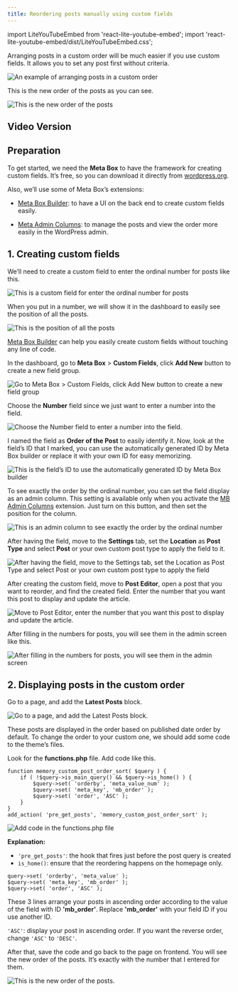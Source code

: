 ```yaml
---
title: Reordering posts manually using custom fields
---
```

import LiteYouTubeEmbed from 'react-lite-youtube-embed';
import 'react-lite-youtube-embed/dist/LiteYouTubeEmbed.css';

Arranging posts in a custom order will be much easier if you use custom fields. It allows you to set any post first without criteria.

![An example of arranging posts in a custom order](https://i.imgur.com/Z2Xhqlj.png)

This is the new order of the posts as you can see.

![This is the new order of the posts](https://i.imgur.com/HVGMR2D.png)

## Video Version

<LiteYouTubeEmbed id='qX9oPY9yS-E' />

## Preparation

To get started, we need the **Meta Box** to have the framework for creating custom fields. It’s free, so you can download it directly from [wordpress.org](https://wordpress.org/plugins/meta-box/).

Also, we’ll use some of Meta Box’s extensions:

* [Meta Box Builder](https://metabox.io/plugins/meta-box-builder/): to have a UI on the back end to create custom fields easily.

* [Meta Admin Columns](https://metabox.io/plugins/mb-admin-columns/): to manage the posts and view the order more easily in the WordPress admin.

## 1. Creating custom fields

We’ll need to create a custom field to enter the ordinal number for posts like this.

![This is a custom field for enter the ordinal number for posts](https://i.imgur.com/iKYGTdL.png)

When you put in a number, we will show it in the dashboard to easily see the position of all the posts.

![This is the position of all the posts](https://i.imgur.com/obMNFXu.png)

[Meta Box Builder](https://metabox.io/plugins/meta-box-builder/) can help you easily create custom fields without touching any line of code. 

In the dashboard, go to **Meta Box** > **Custom Fields**, click **Add New** button to create a new field group.

![Go to Meta Box > Custom Fields, click Add New button to create a new field group](https://i.imgur.com/ZmDvKsK.png)

Choose the **Number** field since we just want to enter a number into the field.

![Choose the Number field to enter a number into the field.](https://i.imgur.com/RqeLAVg.png)

I named the field as **Order of the Post** to easily identify it. Now, look at the field’s ID that I marked, you can use the automatically generated ID by Meta Box builder or replace it with your own ID for easy memorizing.

![This is the field’s ID to use the automatically generated ID by Meta Box builder ](https://i.imgur.com/ck4OBY6.png)

To see exactly the order by the ordinal number, you can set the field display as an admin column. This setting is available only when you activate the [MB Admin Columns](https://metabox.io/plugins/mb-admin-columns/) extension. Just turn on this button, and then set the position for the column.

![This is an admin column to see exactly the order by the ordinal number](https://i.imgur.com/Ug3lln7.png)

After having the field, move to the **Settings** tab, set the **Location** as **Post Type** and select **Post** or your own custom post type to apply the field to it.

![After having the field, move to the Settings tab, set the Location as Post Type and select Post or your own custom post type to apply the field](https://i.imgur.com/PAknb6n.png)

After creating the custom field, move to **Post Editor**, open a post that you want to reorder, and find the created field. Enter the number that you want this post to display and update the article.

![Move to Post Editor, enter the number that you want this post to display and update the article.](https://i.imgur.com/6ZQsDWQ.png)

After filling in the numbers for posts, you will see them in the admin screen like this.

![After filling in the numbers for posts, you will see them in the admin screen](https://i.imgur.com/ZEnMvCA.png)

## 2. Displaying posts in the custom order

Go to a page, and add the **Latest Posts** block.

![Go to a page, and add the Latest Posts block.](https://i.imgur.com/L5yd8BB.png)

These posts are displayed in the order based on published date order by default. To change the order to your custom one, we should add some code to the theme’s files.

Look for the **functions.php** file. Add code like this.

```
function memory_custom_post_order_sort( $query ) {
    if ( !$query->is_main_query() && $query->is_home() ) {
        $query->set( 'orderby', 'meta_value_num' );
        $query->set( 'meta_key', 'mb_order' );
        $query->set( 'order', 'ASC' );
    }
}
add_action( 'pre_get_posts', 'memory_custom_post_order_sort' );
```

![Add code in the functions.php file](https://i.imgur.com/oZUI1Sb.png)

**Explanation:**

* `'pre_get_posts'`: the hook that fires just before the post query is created
* `is_home()`: ensure that the reordering happens on the homepage only.

```
query->set( 'orderby', 'meta_value' );
$query->set( 'meta_key', 'mb_order' );
$query->set( 'order', 'ASC' );
```

These 3 lines arrange your posts in ascending order according to the value of the field with ID **'mb_order'**. Replace **'mb_order'** with your field ID if you use another ID.

`'ASC'`: display your post in ascending order. If you want the reverse order, change `'ASC'` to `'DESC'`.

After that, save the code and go back to the page on frontend. You will see the new order of the posts. It’s exactly with the number that I entered for them.

![This is the new order of the posts.](https://i.imgur.com/HVGMR2D.png)
